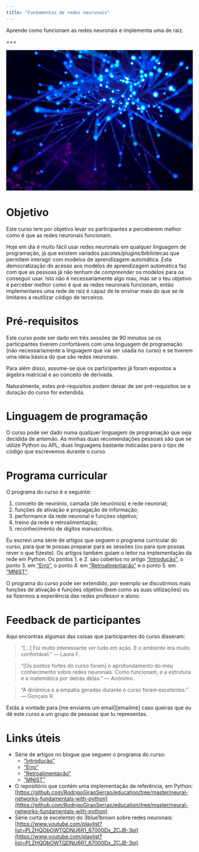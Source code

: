 ```yaml
---
title: "Fundamentos de redes neuronais"
---
```


Aprende como funcionam as redes neuronais e implementa uma de raíz.

===

![](thumbnail.png?cropZoom=640,480 "Photo by JJ Ying on Unsplash.")


# Objetivo

Este curso tem por objetivo levar os participantes a perceberem
melhor como é que as redes neuronais funcionam.

Hoje em dia é muito fácil usar redes neuronais em qualquer
linguagem de programação,
já que existem variados pacotes/plugins/bibliotecas que permitem
interagir com modelos de aprendizagem automática.
Esta democratização do acesso aos modelos
de aprendizagem automática faz com que as pessoas já não tenham
de *compreender* os modelos para os conseguir usar.
Isto não é necessariamente algo mau, mas se o teu objetivo é
perceber melhor como é que as redes neuronais funcionam, então
implementares uma rede de raíz é capaz de te ensinar mais do que
se te limitares a reutilizar código de terceiros.


# Pré-requisitos

Este curso pode ser dado em três sessões de 90 minutos se os
participantes tiverem confortáveis com uma linguagem de programação
(não necessariamente a linguagem que vai ser usada no curso)
e se tiverem uma ideia básica do que são redes neuronais.

Para além disso, assume-se que os participantes já foram expostos
a álgebra matricial e ao conceito de derivada.

Naturalmente, estes pré-requisitos podem deixar de ser pré-requisitos
se a duração do curso for extendida.


# Linguagem de programação

O curso pode ser dado numa qualquer linguagem de programação
que seja decidida de antemão.
As minhas duas recomendações pessoais são que se utilize Python
ou APL, duas linguagens bastante indicadas para o tipo de código
que escrevemos durante o curso.


# Programa curricular

O programa do curso é o seguinte:

 1. conceito de neurónio, camada (de neurónios) e rede neuronal;
 2. funções de ativação e propagação de informação;
 3. performance da rede neuronal e funções objetivo;
 4. treino da rede e retroalimentação;
 5. reconhecimento de dígitos manuscritos.

Eu escrevi uma série de artigos que seguem o programa curricular
do curso, para que te possas preparar para as sessões
(ou para que possas rever o que fizeste).
Os artigos também guiam o leitor na implementação da rede em Python.
Os pontos 1. e 2. são cobertos no artigo [“Introdução”][nnfwp-intro], o ponto 3.
em [“Erro”][nnfwp-network-loss], o ponto 4.
em [“Retroalimentação”][nnfwp-backprop] e o ponto 5.
em [“MNIST”][nnfwp-mnist].

O programa do curso pode ser extendido, por exemplo
se discutirmos mais funções de ativação e funções objetivo
(bem como as suas utilizações) ou se fizermos a experiência
das redes professor e aluno.


# Feedback de participantes

Aqui encontras algumas das coisas que participantes do curso
disseram:

 > “[...] Foi muito interessante ver tudo em ação.
 > E o ambiente era muito confortável.” ― Laura F.

<!---->

 > “[Os pontos fortes do curso foram] o aprofundamento do
 > meu conhecimento sobre redes neuronais.
 > Como funcionam, e a estrutura e a matemática por detrás delas.” ― Anónimo.

<!---->

 > “A dinâmica e a empatia geradas durante o curso foram excelentes.” ― Gonçalo R.


Estás à vontade para [me enviares um email][emailme]
caso queiras que eu dê este curso a um grupo de pessoas
que tu representas.


# Links úteis

 - Série de artigos no blogue que seguem o programa do curso:
   - [“Introdução”][nnfwp-intro]
   - [“Erro”][nnfwp-network-loss]
   - [“Retroalimentação”][nnfwp-backprop]
   - [“MNIST”][nnfwp-mnist]
 - O repositório que contém uma implementação de referência, em Python: [https://github.com/RodrigoGiraoSerrao/education/tree/master/neural-networks-fundamentals-with-python](https://github.com/RodrigoGiraoSerrao/education/tree/master/neural-networks-fundamentals-with-python)
 - Série curta (e excelente) do 3blue1brown sobre redes neuronais:
[https://www.youtube.com/playlist?list=PLZHQObOWTQDNU6R1_67000Dx_ZCJB-3pi](https://www.youtube.com/playlist?list=PLZHQObOWTQDNU6R1_67000Dx_ZCJB-3pi)


[nnfwp-intro]: /blog/neural-networks-fundamentals-with-python-intro
[nnfwp-network-loss]: /blog/neural-networks-fundamentals-with-python-network-loss
[nnfwp-backprop]: /blog/neural-networks-fundamentals-with-python-backpropagation
[nnfwp-mnist]: /blog/neural-networks-fundamentals-with-python-mnist
[3b1b-series]: https://www.youtube.com/playlist?list=PLZHQObOWTQDNU6R1_67000Dx_ZCJB-3pi
[mailme]: mailto:rodrigo@mathspp.com
